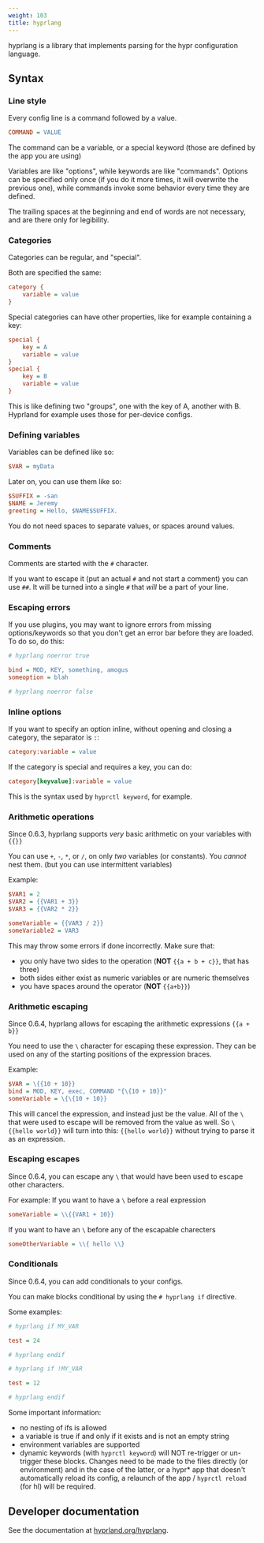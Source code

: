 ```yaml
---
weight: 103
title: hyprlang
---
```


hyprlang is a library that implements parsing for the hypr configuration language.

## Syntax

### Line style

Every config line is a command followed by a value.

```ini
COMMAND = VALUE
```

The command can be a variable, or a special keyword (those are defined by the app
you are using)

Variables are like "options", while keywords are like "commands". Options can be specified
only once (if you do it more times, it will overwrite the previous one),
while commands invoke some behavior every time they are defined.

The trailing spaces at the beginning and end of words are not necessary, and are
there only for legibility.

### Categories

Categories can be regular, and "special".

Both are specified the same:

```ini
category {
    variable = value
}
```

Special categories can have other properties, like for example containing a key:

```ini
special {
    key = A
    variable = value
}
special {
    key = B
    variable = value
}
```

This is like defining two "groups", one with the key of A, another with B. Hyprland for
example uses those for per-device configs.

### Defining variables

Variables can be defined like so:

```ini
$VAR = myData
```

Later on, you can use them like so:

```ini
$SUFFIX = -san
$NAME = Jeremy
greeting = Hello, $NAME$SUFFIX.
```

You do not need spaces to separate values, or spaces around values.

### Comments

Comments are started with the `#` character.

If you want to escape it (put an actual `#` and not start a comment) you can use
`##`. It will be turned into a single `#` that _will_ be a part of your line.

### Escaping errors

If you use plugins, you may want to ignore errors from missing options/keywords
so that you don't get an error bar before they are loaded. To do so, do this:

```ini
# hyprlang noerror true

bind = MOD, KEY, something, amogus
someoption = blah

# hyprlang noerror false
```

### Inline options

If you want to specify an option inline, without opening and closing a category, the separator is `:`:

```ini
category:variable = value
```

If the category is special and requires a key, you can do:

```ini
category[keyvalue]:variable = value
```

This is the syntax used by `hyprctl keyword`, for example.

### Arithmetic operations

Since 0.6.3, hyprlang supports _very_ basic arithmetic on your variables with `{{}}`

You can use `+`, `-`, `*`, or `/`, on only _two_ variables (or constants). You _cannot_ nest them. (but you can use intermittent variables)

Example:
```ini
$VAR1 = 2
$VAR2 = {{VAR1 + 3}}
$VAR3 = {{VAR2 * 2}}

someVariable = {{VAR3 / 2}}
someVariable2 = VAR3
```

This may throw some errors if done incorrectly. Make sure that:
- you only have two sides to the operation (**NOT** `{{a + b + c}}`, that has three)
- both sides either exist as numeric variables or are numeric themselves
- you have spaces around the operator (**NOT** `{{a+b}}`)

### Arithmetic escaping

Since 0.6.4, hyprlang allows for escaping the arithmetic expressions `{{a + b}}`

You need to use the `\` character for escaping these expression. They can be used on any of the starting positions of the expression braces.

Example:
```ini
$VAR = \{{10 + 10}}
bind = MOD, KEY, exec, COMMAND "{\{10 + 10}}"
someVariable = \{\{10 + 10}}
```

This will cancel the expression, and instead just be the value. 
All of the `\` that were used to escape will be removed from the value as well.
So `\{{hello world}}` will turn into this: `{{hello world}}` without trying to parse it as an expression.

### Escaping escapes

Since 0.6.4, you can escape any `\` that would have been used to escape other characters.

For example:
If you want to have a `\` before a real expression
```ini
someVariable = \\{{VAR1 + 10}}
```

If you want to have an `\` before any of the escapable charecters
```ini
someOtherVariable = \\{ hello \\} 
```

### Conditionals

Since 0.6.4, you can add conditionals to your configs.

You can make blocks conditional by using the `# hyprlang if` directive.

Some examples:

```ini
# hyprlang if MY_VAR

test = 24

# hyprlang endif

# hyprlang if !MY_VAR

test = 12

# hyprlang endif
```

Some important information:
- no nesting of ifs is allowed
- a variable is true if and only if it exists and is not an empty string
- environment variables are supported
- dynamic keywords (with `hyprctl keyword`) will NOT re-trigger or un-trigger these blocks. Changes need to be made to the files directly (or environment) and in the case of the latter, or a hypr* app that doesn't automatically reload its config, a relaunch of the app / `hyprctl reload` (for hl) will be required.

## Developer documentation

See the documentation at [hyprland.org/hyprlang](https://hyprland.org/hyprlang/).
